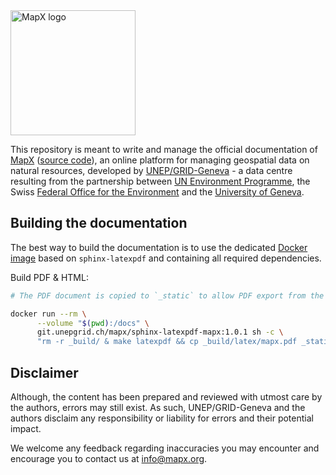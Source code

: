 <img src="_static/mapx_logo.png" width="200" alt="MapX logo">

This repository is meant to write and manage the official documentation of [MapX](https://app.mapx.org/) ([source code](https://github.com/unep-grid/mapx)), an online platform for managing geospatial data on natural resources, developed by [UNEP/GRID-Geneva](https://unepgrid.ch/en) - a data centre resulting from the partnership between [UN Environment Programme](https://www.unep.org/), the Swiss [Federal Office for the Environment](https://www.bafu.admin.ch/) and the [University of Geneva](https://unige.ch/).

## Building the documentation

The best way to build the documentation is to use the dedicated [Docker image](https://git.unepgrid.ch/mapx/-/packages/container/sphinx-latexpdf-mapx) based on `sphinx-latexpdf` and containing all required dependencies.

Build PDF & HTML:

```sh
# The PDF document is copied to `_static` to allow PDF export from the HTML

docker run --rm \
      --volume "$(pwd):/docs" \
      git.unepgrid.ch/mapx/sphinx-latexpdf-mapx:1.0.1 sh -c \
      "rm -r _build/ & make latexpdf && cp _build/latex/mapx.pdf _static/ && make html"
```

## Disclaimer

Although, the content has been prepared and reviewed with utmost care by the authors, errors may still exist. As such, UNEP/GRID-Geneva and the authors disclaim any responsibility or liability for errors and their potential impact.

We welcome any feedback regarding inaccuracies you may encounter and encourage you to contact us at <info@mapx.org>.
